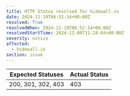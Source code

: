 ```yaml
---
title: HTTP Status resolved for hidewall.io
date: 2024-11-10T06:52:14+00:00Z
resolved: True
resolvedWhen: 2024-11-10T06:52:14+00:00Z
resolvedStartTime: 2024-11-08T11:28:04+00:00Z
severity: notice
affected:
  - hidewall.io
section: issue
---
```


| Expected Statuses | Actual Status  |
|-------------------|----------------|
| 200, 301, 302, 403 | 403 |
